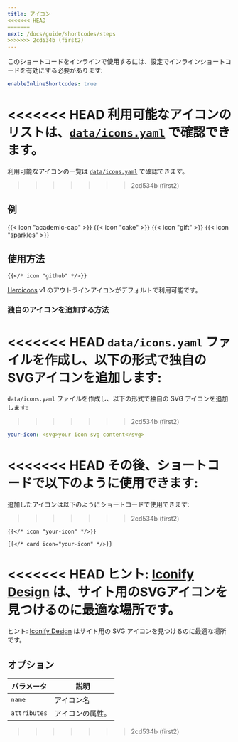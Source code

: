 ```yaml
---
title: アイコン
<<<<<<< HEAD
=======
next: /docs/guide/shortcodes/steps
>>>>>>> 2cd534b (first2)
---
```


このショートコードをインラインで使用するには、設定でインラインショートコードを有効にする必要があります:

```yaml {filename="hugo.yaml"}
enableInlineShortcodes: true
```

<<<<<<< HEAD
利用可能なアイコンのリストは、[`data/icons.yaml`](https://github.com/imfing/hextra/blob/main/data/icons.yaml) で確認できます。
=======
利用可能なアイコンの一覧は [`data/icons.yaml`](https://github.com/imfing/hextra/blob/main/data/icons.yaml) で確認できます。
>>>>>>> 2cd534b (first2)

<!--more-->

## 例

{{< icon "academic-cap" >}}
{{< icon "cake" >}}
{{< icon "gift" >}}
{{< icon "sparkles" >}}

## 使用方法

```
{{</* icon "github" */>}}
```

[Heroicons](https://v1.heroicons.com/) v1 のアウトラインアイコンがデフォルトで利用可能です。

### 独自のアイコンを追加する方法

<<<<<<< HEAD
`data/icons.yaml` ファイルを作成し、以下の形式で独自のSVGアイコンを追加します:
=======
`data/icons.yaml` ファイルを作成し、以下の形式で独自の SVG アイコンを追加します:
>>>>>>> 2cd534b (first2)

```yaml {filename="data/icons.yaml"}
your-icon: <svg>your icon svg content</svg>
```

<<<<<<< HEAD
その後、ショートコードで以下のように使用できます:
=======
追加したアイコンは以下のようにショートコードで使用できます:
>>>>>>> 2cd534b (first2)

```
{{</* icon "your-icon" */>}}

{{</* card icon="your-icon" */>}}
```

<<<<<<< HEAD
ヒント: [Iconify Design](https://iconify.design/) は、サイト用のSVGアイコンを見つけるのに最適な場所です。
=======
ヒント: [Iconify Design](https://iconify.design/) はサイト用の SVG アイコンを見つけるのに最適な場所です。

## オプション

| パラメータ        | 説明       |
|--------------|----------|
| `name`       | アイコン名    |
| `attributes` | アイコンの属性。 |
>>>>>>> 2cd534b (first2)
